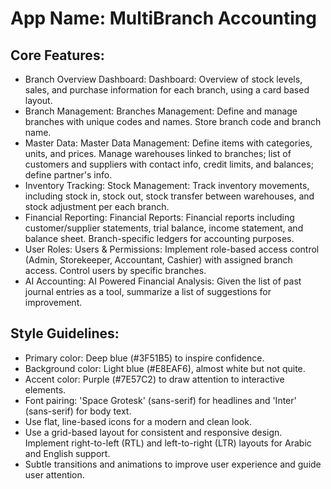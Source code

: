 # **App Name**: MultiBranch Accounting

## Core Features:

- Branch Overview Dashboard: Dashboard: Overview of stock levels, sales, and purchase information for each branch, using a card based layout.
- Branch Management: Branches Management: Define and manage branches with unique codes and names. Store branch code and branch name.
- Master Data: Master Data Management:  Define items with categories, units, and prices. Manage warehouses linked to branches; list of customers and suppliers with contact info, credit limits, and balances; define partner's info.
- Inventory Tracking: Stock Management: Track inventory movements, including stock in, stock out, stock transfer between warehouses, and stock adjustment per each branch.
- Financial Reporting: Financial Reports: Financial reports including customer/supplier statements, trial balance, income statement, and balance sheet. Branch-specific ledgers for accounting purposes. 
- User Roles: Users & Permissions: Implement role-based access control (Admin, Storekeeper, Accountant, Cashier) with assigned branch access. Control users by specific branches.
- AI Accounting: AI Powered Financial Analysis: Given the list of past journal entries as a tool, summarize a list of suggestions for improvement. 

## Style Guidelines:

- Primary color: Deep blue (#3F51B5) to inspire confidence.
- Background color: Light blue (#E8EAF6), almost white but not quite.
- Accent color: Purple (#7E57C2) to draw attention to interactive elements.
- Font pairing: 'Space Grotesk' (sans-serif) for headlines and 'Inter' (sans-serif) for body text.
- Use flat, line-based icons for a modern and clean look.
- Use a grid-based layout for consistent and responsive design. Implement right-to-left (RTL) and left-to-right (LTR) layouts for Arabic and English support.
- Subtle transitions and animations to improve user experience and guide user attention.